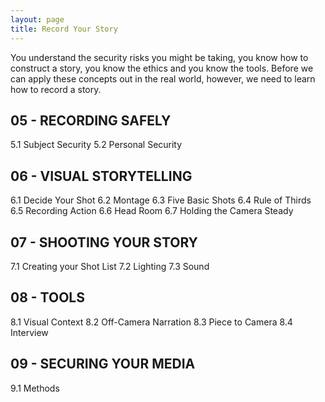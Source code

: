 ```yaml
---
layout: page
title: Record Your Story
---
```


You understand the security risks you might be taking, you know how to construct a story, you know the ethics and you know the tools. Before we can apply these concepts out in the real world, however, we need to learn how to record a story.

## 05 - RECORDING SAFELY

5.1 Subject Security
5.2 Personal Security

## 06 - VISUAL STORYTELLING

6.1 Decide Your Shot
6.2 Montage
6.3 Five Basic Shots
6.4 Rule of Thirds
6.5 Recording Action
6.6 Head Room
6.7 Holding the Camera Steady

## 07 - SHOOTING YOUR STORY

7.1 Creating your Shot List
7.2 Lighting
7.3 Sound

## 08 - TOOLS

8.1 Visual Context
8.2 Off-Camera Narration
8.3 Piece to Camera
8.4 Interview

## 09 - SECURING YOUR MEDIA

9.1 Methods
